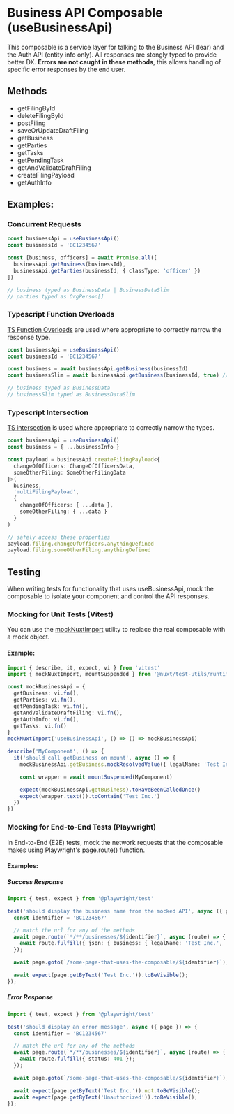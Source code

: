 # Business API Composable (useBusinessApi)

This composable is a service layer for talking to the Business API (lear) and the Auth API (entity info only). All responses are stongly typed to provide better DX. **Errors are not caught in these methods**, this allows handling of specific error responses by the end user.

## Methods

- getFilingById
- deleteFilingById
- postFiling
- saveOrUpdateDraftFiling
- getBusiness
- getParties
- getTasks
- getPendingTask
- getAndValidateDraftFiling
- createFilingPayload
- getAuthInfo

## Examples:

### Concurrent Requests

```ts
const businessApi = useBusinessApi()
const businessId = 'BC1234567'

const [business, officers] = await Promise.all([
  businessApi.getBusiness(businessId),
  businessApi.getParties(businessId, { classType: 'officer' })
])

// business typed as BusinessData | BusinessDataSlim
// parties typed as OrgPerson[]
```

### Typescript Function Overloads

[TS Function Overloads](https://www.typescriptlang.org/docs/handbook/2/functions.html#function-overloads) are used where appropriate to correctly narrow the response type.

```ts
const businessApi = useBusinessApi()
const businessId = 'BC1234567'

const business = await businessApi.getBusiness(businessId)
const businessSlim = await businessApi.getBusiness(businessId, true) // { query: { slim: true } }

// business typed as BusinessData
// businessSlim typed as BusinessDataSlim
```

### Typescript Intersection

[TS intersection](https://www.typescriptlang.org/docs/handbook/2/objects.html#intersection-types) is used where appropriate to correctly narrow the types.

```ts
const businessApi = useBusinessApi()
const business = { ...businessInfo }

const payload = businessApi.createFilingPayload<{
  changeOfOfficers: ChangeOfOfficersData,
  someOtherFiling: SomeOtherFilingData
}>(
  business,
  'multiFilingPayload',
  { 
    changeOfOfficers: { ...data },
    someOtherFiling: { ...data }
  }
)

// safely access these properties
payload.filing.changeOfOfficers.anythingDefined
payload.filing.someOtherFiling.anythingDefined
```

## Testing

When writing tests for functionality that uses useBusinessApi, mock the composable to isolate your component and control the API responses.

### Mocking for Unit Tests (Vitest)

You can use the [mockNuxtImport](https://nuxt.com/docs/4.x/getting-started/testing#mocknuxtimport) utility to replace the real composable with a mock object.

#### Example:

```ts
import { describe, it, expect, vi } from 'vitest'
import { mockNuxtImport, mountSuspended } from '@nuxt/test-utils/runtime'

const mockBusinessApi = {
  getBusiness: vi.fn(),
  getParties: vi.fn(),
  getPendingTask: vi.fn(),
  getAndValidateDraftFiling: vi.fn(),
  getAuthInfo: vi.fn(),
  getTasks: vi.fn()
}
mockNuxtImport('useBusinessApi', () => () => mockBusinessApi)

describe('MyComponent', () => {
  it('should call getBusiness on mount', async () => {
    mockBusinessApi.getBusiness.mockResolvedValue({ legalName: 'Test Inc.' })

    const wrapper = await mountSuspended(MyComponent)

    expect(mockBusinessApi.getBusiness).toHaveBeenCalledOnce()
    expect(wrapper.text()).toContain('Test Inc.')
  })
})
```

### Mocking for End-to-End Tests (Playwright)

In End-to-End (E2E) tests, mock the network requests that the composable makes using Playwright's page.route() function.

#### Examples:

##### Success Response

```ts
import { test, expect } from '@playwright/test'

test('should display the business name from the mocked API', async ({ page }) => {
  const identifier = 'BC1234567'

  // match the url for any of the methods
  await page.route(`*/**/businesses/${identifier}`, async (route) => {
    await route.fulfill({ json: { business: { legalName: 'Test Inc.', ...otherData } } });
  });

  await page.goto(`/some-page-that-uses-the-composable/${identifier}`);

  await expect(page.getByText('Test Inc.')).toBeVisible();
});
```

##### Error Response

```ts
import { test, expect } from '@playwright/test'

test('should display an error message', async ({ page }) => {
  const identifier = 'BC1234567'

  // match the url for any of the methods
  await page.route(`*/**/businesses/${identifier}`, async (route) => {
    await route.fulfill({ status: 401 });
  });

  await page.goto(`/some-page-that-uses-the-composable/${identifier}`);

  await expect(page.getByText('Test Inc.')).not.toBeVisible();
  await expect(page.getByText('Unauthorized')).toBeVisible();
});
```

